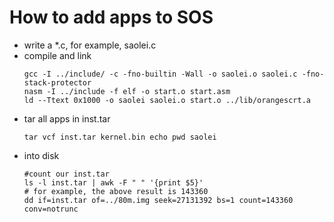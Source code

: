 # How to add apps to SOS

- write a *.c, for example, saolei.c
- compile and link
  ```shell
  gcc -I ../include/ -c -fno-builtin -Wall -o saolei.o saolei.c -fno-stack-protector
  nasm -I ../include -f elf -o start.o start.asm
  ld --Ttext 0x1000 -o saolei saolei.o start.o ../lib/orangescrt.a
  ```
- tar all apps in inst.tar
  ```shell
  tar vcf inst.tar kernel.bin echo pwd saolei
  ```
- into disk
  ```shell
  #count our inst.tar
  ls -l inst.tar | awk -F " " '{print $5}'
  # for example, the above result is 143360
  dd if=inst.tar of=../80m.img seek=27131392 bs=1 count=143360 conv=notrunc
  ```